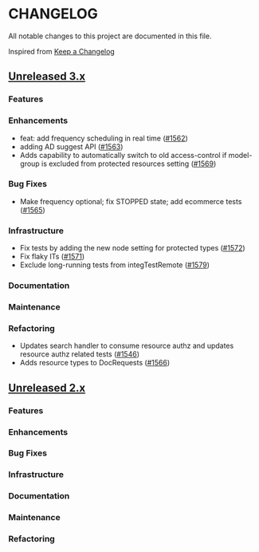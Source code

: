 # CHANGELOG
All notable changes to this project are documented in this file.

Inspired from [Keep a Changelog](https://keepachangelog.com/en/1.1.0/)

## [Unreleased 3.x](https://github.com/opensearch-project/anomaly-detection/compare/3.0...HEAD)
### Features
### Enhancements
- feat: add frequency scheduling in real time ([#1562](https://github.com/opensearch-project/anomaly-detection/pull/1562))
- adding AD suggest API ([#1563](https://github.com/opensearch-project/anomaly-detection/pull/1563))
- Adds capability to automatically switch to old access-control if model-group is excluded from protected resources setting ([#1569](https://github.com/opensearch-project/anomaly-detection/pull/1569))


### Bug Fixes
- Make frequency optional; fix STOPPED state; add ecommerce tests ([#1565](https://github.com/opensearch-project/anomaly-detection/pull/1565))


### Infrastructure
- Fix tests by adding the new node setting for protected types ([#1572](https://github.com/opensearch-project/anomaly-detection/pull/1572))
- Fix flaky ITs ([#1571](https://github.com/opensearch-project/anomaly-detection/pull/1571))
- Exclude long-running tests from integTestRemote ([#1579](https://github.com/opensearch-project/anomaly-detection/pull/1579))

### Documentation
### Maintenance

### Refactoring
- Updates search handler to consume resource authz and updates resource authz related tests ([#1546](https://github.com/opensearch-project/anomaly-detection/pull/1546))
- Adds resource types to DocRequests ([#1566](https://github.com/opensearch-project/anomaly-detection/pull/1566))

## [Unreleased 2.x](https://github.com/opensearch-project/anomaly-detection/compare/2.19...2.x)
### Features
### Enhancements
### Bug Fixes
### Infrastructure
### Documentation
### Maintenance
### Refactoring
